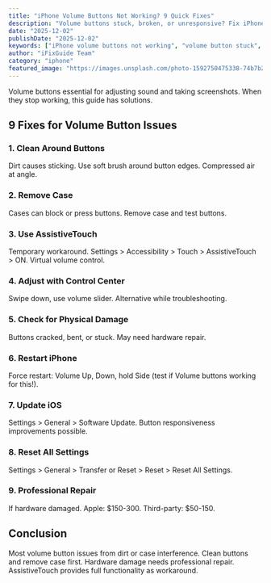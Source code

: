 ```yaml
---
title: "iPhone Volume Buttons Not Working? 9 Quick Fixes"
description: "Volume buttons stuck, broken, or unresponsive? Fix iPhone volume button issues with our troubleshooting guide."
date: "2025-12-02"
publishDate: "2025-12-02"
keywords: ["iPhone volume buttons not working", "volume button stuck", "side buttons broken", "fix volume buttons", "volume control not working"]
author: "iFixGuide Team"
category: "iphone"
featured_image: "https://images.unsplash.com/photo-1592750475338-74b7b21085ab?w=1200&q=80"
---
```


Volume buttons essential for adjusting sound and taking screenshots. When they stop working, this guide has solutions.

## 9 Fixes for Volume Button Issues

### 1. Clean Around Buttons
Dirt causes sticking. Use soft brush around button edges. Compressed air at angle.

### 2. Remove Case
Cases can block or press buttons. Remove case and test buttons.

### 3. Use AssistiveTouch
Temporary workaround. Settings > Accessibility > Touch > AssistiveTouch > ON. Virtual volume control.

### 4. Adjust with Control Center
Swipe down, use volume slider. Alternative while troubleshooting.

### 5. Check for Physical Damage
Buttons cracked, bent, or stuck. May need hardware repair.

### 6. Restart iPhone
Force restart: Volume Up, Down, hold Side (test if Volume buttons working for this!).

### 7. Update iOS
Settings > General > Software Update. Button responsiveness improvements possible.

### 8. Reset All Settings
Settings > General > Transfer or Reset > Reset > Reset All Settings.

### 9. Professional Repair
If hardware damaged. Apple: $150-300. Third-party: $50-150.

## Conclusion
Most volume button issues from dirt or case interference. Clean buttons and remove case first. Hardware damage needs professional repair. AssistiveTouch provides full functionality as workaround.
